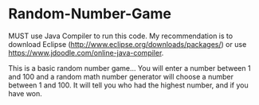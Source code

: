 # Random-Number-Game
MUST use Java Compiler to run this code. My recommendation is to download Eclipse (http://www.eclipse.org/downloads/packages/) or use https://www.jdoodle.com/online-java-compiler.

This is a basic random number game...
You will enter a number between 1 and 100 and a random math number generator will choose a number between 1 and 100.
It will tell you who had the highest number, and if you have won.
